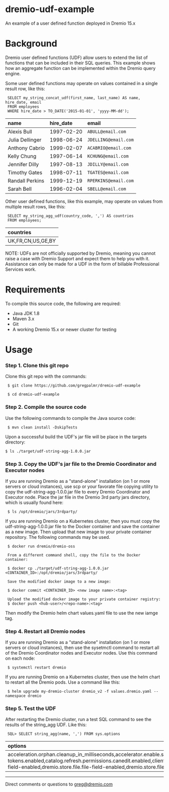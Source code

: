 # dremio-udf-example
An example of a user defined function deployed in Dremio 15.x

# Background

Dremio user defined functions (UDF) allow users to extend the list of functions that can be included in their SQL queries. This example shows how an aggregate function can be implemented within the Dremio query engine.

Some user defined functions may operate on values contained in a single result row, like this:

     SELECT my_string_concat_udf(first_name, last_name) AS name, hire_date, email
     FROM employees 
     WHERE hire_date > TO_DATE('2015-01-01', 'yyyy-MM-dd');

|name|hire_date|email|
|:--|:--|:--|
|Alexis Bull|1997-02-20|`ABULL@email.com`|
|Julia Dellinger|1998-06-24|`JDELLING@email.com`|
|Anthony Cabrio|1999-02-07|`ACABRIO@email.com`|
|Kelly Chung|1997-06-14|`KCHUNG@email.com`|
|Jennifer Dilly|1997-08-13|`JDILLY@email.com`|
|Timothy Gates|1998-07-11|`TGATES@email.com`|
|Randall Perkins|1999-12-19|`RPERKINS@email.com`|
|Sarah Bell|1996-02-04|`SBELL@email.com`|

Other user defined functions, like this example, may operate on values from multiple result rows, like this:

     SELECT my_string_agg_udf(country_code, ',') AS countries
     FROM employees; 

|countries|
|:--|
|UK,FR,CN,US,GE,BY|

NOTE: UDFs are not officially supported by Dremio, meaning you cannot raise a case with Dremio Support and expect them to help you with it. Assistance can only be made for a UDF in the form of billable Professional Services work.

# Requirements

To compile this source code, the following are required:

- Java JDK 1.8
- Maven 3.x
- Git
- A working Dremio 15.x or newer cluster for testing

# Usage

### Step 1. Clone this git repo

Clone this git repo with the commands:

     $ git clone https://github.com/gregpalmr/dremio-udf-example

     $ cd dremio-udf-example

### Step 2. Compile the source code

Use the following commands to compile the Java source code:

     $ mvn clean install -DskipTests

Upon a successful build the UDF's jar file will be place in the targets directory:

    $ ls ./target/udf-string-agg-1.0.0.jar

### Step 3. Copy the UDF's jar file to the Dremio Coordinator and Executor nodes

If you are running Dremio as a "stand-alone" installation (on 1 or more servers or cloud instances), use scp or your favorate file copying utility to copy the udf-string-agg-1.0.0.jar file to every Dremio Coordinator and Executor node. Place the jar file in the Dremio 3rd party jars directory, which is usually found here:

     $ ls /opt/dremio/jars/3rdparty/

If you are running Dremio on a Kubernetes cluster, then you must copy the udf-string-agg-1.0.0.jar file to the Docker container and save the container as a new image. Then upload that new image to your private container repository. The following commands may be used.

     $ docker run dremio/dremio-oss

     From a different command shell, copy the file to the Docker container:

     $ docker cp ./target/udf-string-agg-1.0.0.jar <CONTAINER_ID>:/opt/dremio/jars/3rdparty/

     Save the modified docker image to a new image:

     $ docker commit <CONTAINER_ID> <new image name>:<tag>

     Upload the modified docker image to your private container registry:
     $ docker push <hub-user>/<repo-name>:<tag>

Then modify the Dremio helm chart values.yaml file to use the new iamge tag.

### Step 4. Restart all Dremio nodes

If you are running Dremio as a "stand-alone" installation (on 1 or more servers or cloud instances), then use the sysetmctl command to restart all of the Dremio Coordinator nodes and Executor nodes. Use this command on each node:

     $ systemctl restart dremio

If you are running Dremio on a Kubernetes cluster, then use the helm chart to restart all the Dremio pods. Use a command like this:

     $ helm upgrade my-dremio-cluster dremio_v2 -f values.dremio.yaml --namespace dremio


### Step 5. Test the UDF

After restarting the Dremio cluster, run a test SQL command to see the results of the string_agg UDF. Like this:

     SQL> SELECT string_agg(name, ',') FROM sys.options

|options|
|:--|
|acceleration.orphan.cleanup_in_milliseconds,accelerator.enable.subhour.policies,accelerator.enable_agg_join,accelerator.enable_default_raw,accelerator.enable_multijoin,accelerator.matching.filter_threshold,accelerator.matching.timeout_seconds,accelerator.matching.tracing,accelerator.raw.remove_project,accelerator.simplified_match,accelerator.system.limit,accelerator.system.verbose.logging,auth.personal-access-token.max_lifetime_days,auth.personal-access-tokens.enabled,catalog.refresh.permissions.canedit.enabled,client.max_metadata_count,client.tools.powerbi,client.tools.qlik,client.tools.tableau,client.use_legacy_catalog_name,coordinator.alive_queries.limit,coordinator.heap.monitoring.enable,coordinator.heap.monitoring.thresh.percentage,coordinator.metadata.refreshes.concurrency,coordinator.reconcile.queries.enable,coordinator.reconcile.queries.frequency.secs,dac.download.from_jobs_store,dac.download.records_limit,dac.format.preview.batch_size,dac.format.preview.fast_preview,dac.format.preview.max_ms,dac.format.preview.min_records,dac.format.preview.target,dac.search.last_reindex,dac.search.refresh,debug.results.max.age_in_milliseconds,debug.test_memory_limit,dremio.coordinator.enable_version_check,dremio.coordinator.rest.run_query.async,dremio.deltalake.enabled,dremio.exec.operator_batch_bytes,dremio.exec.spill.check.interval,dremio.exec.spill.healthcheck.enable,dremio.exec.spill.limit.bytes,dremio.exec.spill.limit.percentage,dremio.exec.spill.sweep.interval,dremio.exec.spill.sweep.threshold,dremio.exec.storage.file.partition.column.label,dremio.exec.testing.controls,dremio.execution.v2,dremio.iceberg.enabled,dremio.iceberg.min_max.enabled,dremio.materialization.cache.enabled,dremio.profile.debug_columns,dremio.sliced,dremio.sliced.debug_max_runtime,dremio.sliced.enable_monitor,dremio.sliced.migration_multiple,dremio.sliced.min_runtime,dremio.sliced.num_threads,dremio.sliced.spindown_multiple,dremio.sliced.use_cpu_pinning,dremio.sliced.warn_max_runtime,dremio.spill.warn_max_runtime,dremio.store.dfs.max_files,dremio.store.dfs.max_splits,dremio.store.file.dir-field-enabled,dremio.store.file.file-field-enabled,dremio.store.file.file-field-label|

---

Direct comments or questions to greg@dremio.com
